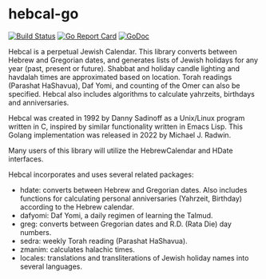 # hebcal-go

[![Build Status](https://app.travis-ci.com/hebcal/hebcal-go.svg?branch=main)](https://app.travis-ci.com/hebcal/hebcal-go)
[![Go Report Card](https://goreportcard.com/badge/github.com/hebcal/hebcal-go)](https://goreportcard.com/report/github.com/hebcal/hebcal-go)
[![GoDoc](https://pkg.go.dev/badge/github.com/hebcal/hebcal-go?status.svg)](https://pkg.go.dev/github.com/hebcal/hebcal-go)

Hebcal is a perpetual Jewish Calendar. This library converts between
Hebrew and Gregorian dates, and generates lists of Jewish holidays for
any year (past, present or future). Shabbat and holiday candle lighting
and havdalah times are approximated based on location. Torah readings
(Parashat HaShavua), Daf Yomi, and counting of the Omer can also be
specified. Hebcal also includes algorithms to calculate yahrzeits,
birthdays and anniversaries.

Hebcal was created in 1992 by Danny Sadinoff as a Unix/Linux program
written in C, inspired by similar functionality written in Emacs Lisp.
This Golang implementation was released in 2022 by Michael J. Radwin.

Many users of this library will utilize the HebrewCalendar and HDate
interfaces.

Hebcal incorporates and uses several related packages:

  - hdate: converts between Hebrew and Gregorian dates.
    Also includes functions for calculating personal anniversaries
    (Yahrzeit, Birthday) according to the Hebrew calendar.
  - dafyomi: Daf Yomi, a daily regimen of learning the Talmud.
  - greg: converts between Gregorian dates and R.D. (Rata Die)
    day numbers.
  - sedra: weekly Torah reading (Parashat HaShavua).
  - zmanim: calculates halachic times.
  - locales: translations and transliterations of Jewish holiday
    names into several languages.
